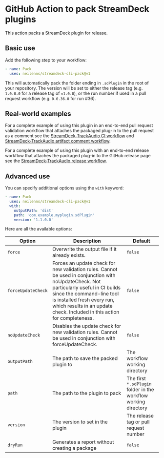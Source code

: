 # GitHub Action to pack StreamDeck plugins

This action packs a StreamDeck plugin for release.

## Basic use

Add the following step to your workflow:

```yaml
- name: Pack
  uses: neilenns/streamdeck-cli-pack@v1
```

This will automatically pack the folder ending in `.sdPlugin` in the root of
your repository. The version will be set to either the release tag (e.g.
`1.0.0.0` for a release tag of `v1.0.0`), or the run number if used in a pull
request workflow (e.g. `0.0.36.0` for run #36).

## Real-world examples

For a complete example of using this plugin in an end-to-end pull request
validation workflow that attaches the packaged plug-in to the pull request as a
comment see the
[StreamDeck-TrackAudio CI workflow](https://github.com/neilenns/streamdeck-trackaudio/blob/main/.github/workflows/ci.yaml)
and
[StreamDeck-TrackAudio artifact comment workflow](https://github.com/neilenns/streamdeck-trackaudio/blob/main/.github/workflows/pr_artifact_comment.yml).

For a complete example of using this plugin with an end-to-end release workflow
that attaches the packaged plug-in to the GitHub release page see the
[StreamDeck-TrackAudio release workflow](https://github.com/neilenns/streamdeck-trackaudio/blob/main/.github/workflows/release.yaml).

## Advanced use

You can specify additional options using the `with` keyword:

```yaml
- name: Pack
  uses: neilenns/streamdeck-cli-pack@v1
  with:
    outputPath: 'dist'
    path: 'com.example.myplugin.sdPlugin'
    version: '1.1.0.0'
```

Here are all the available options:

| Option             | Description                                                                                                                                                                                                                                                                   | Default                                                         |
| ------------------ | ----------------------------------------------------------------------------------------------------------------------------------------------------------------------------------------------------------------------------------------------------------------------------- | --------------------------------------------------------------- |
| `force`            | Overwrite the output file if it already exists.                                                                                                                                                                                                                               | `false`                                                         |
| `forceUpdateCheck` | Forces an update check for new validation rules. Cannot be used in conjunction with noUpdateCheck. Not particularly useful in CI builds since the command-line tool is installed fresh every run, which results in an update check. Included in this action for completeness. | `false`                                                         |
| `noUpdateCheck`    | Disables the update check for new validation rules. Cannot be used in conjunction with forceUpdateCheck.                                                                                                                                                                      | `false`                                                         |
| `outputPath`       | The path to save the packed plugin to                                                                                                                                                                                                                                         | The workflow working directory                                  |
| `path`             | The path to the plugin to pack                                                                                                                                                                                                                                                | The first `*.sdPlugin` folder in the workflow working directory |
| `version`          | The version to set in the plugin                                                                                                                                                                                                                                              | The release tag or pull request number                          |
| `dryRun`           | Generates a report without creating a package                                                                                                                                                                                                                                 | `false`                                                         |
